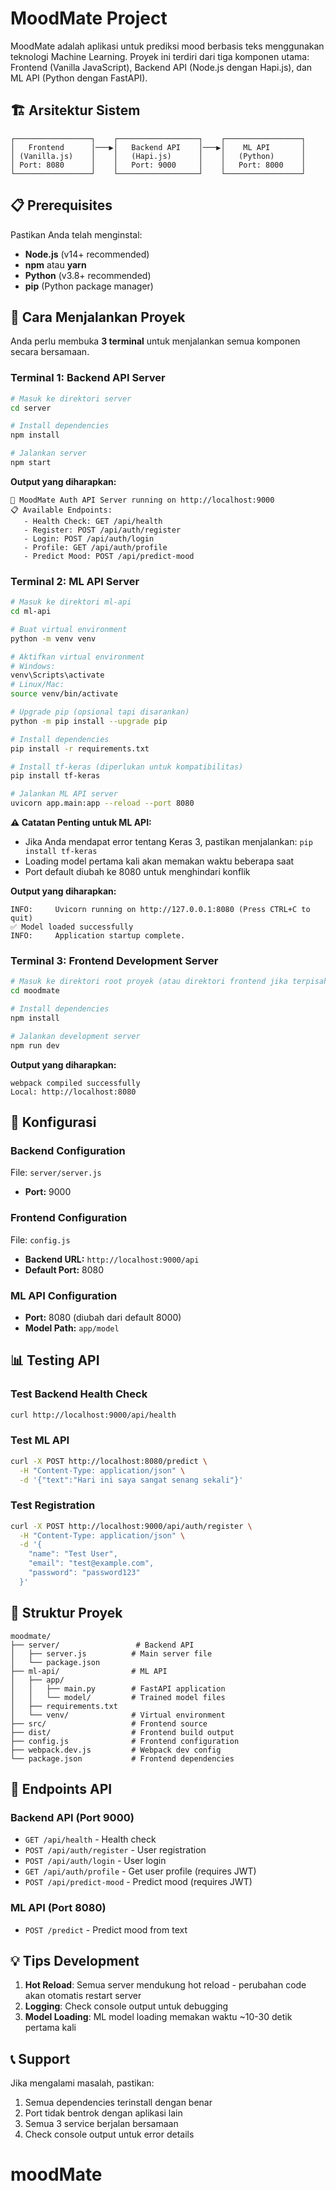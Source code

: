 # MoodMate Project

MoodMate adalah aplikasi untuk prediksi mood berbasis teks menggunakan teknologi Machine Learning. Proyek ini terdiri dari tiga komponen utama: Frontend (Vanilla JavaScript), Backend API (Node.js dengan Hapi.js), dan ML API (Python dengan FastAPI).

## 🏗️ Arsitektur Sistem

```
┌─────────────────┐    ┌──────────────────┐    ┌─────────────────┐
│   Frontend      │───▶│   Backend API    │───▶│    ML API       │
│ (Vanilla.js)    │    │   (Hapi.js)      │    │   (Python)      │
│ Port: 8080      │    │   Port: 9000     │    │   Port: 8000    │
└─────────────────┘    └──────────────────┘    └─────────────────┘
```

## 📋 Prerequisites

Pastikan Anda telah menginstal:

- **Node.js** (v14+ recommended)
- **npm** atau **yarn**
- **Python** (v3.8+ recommended)
- **pip** (Python package manager)

## 🚀 Cara Menjalankan Proyek

Anda perlu membuka **3 terminal** untuk menjalankan semua komponen secara bersamaan.

### Terminal 1: Backend API Server

```bash
# Masuk ke direktori server
cd server

# Install dependencies
npm install

# Jalankan server
npm start
```

**Output yang diharapkan:**

```
🚀 MoodMate Auth API Server running on http://localhost:9000
📋 Available Endpoints:
   - Health Check: GET /api/health
   - Register: POST /api/auth/register
   - Login: POST /api/auth/login
   - Profile: GET /api/auth/profile
   - Predict Mood: POST /api/predict-mood
```

### Terminal 2: ML API Server

```bash
# Masuk ke direktori ml-api
cd ml-api

# Buat virtual environment
python -m venv venv

# Aktifkan virtual environment
# Windows:
venv\Scripts\activate
# Linux/Mac:
source venv/bin/activate

# Upgrade pip (opsional tapi disarankan)
python -m pip install --upgrade pip

# Install dependencies
pip install -r requirements.txt

# Install tf-keras (diperlukan untuk kompatibilitas)
pip install tf-keras

# Jalankan ML API server
uvicorn app.main:app --reload --port 8080
```

**⚠️ Catatan Penting untuk ML API:**

- Jika Anda mendapat error tentang Keras 3, pastikan menjalankan: `pip install tf-keras`
- Loading model pertama kali akan memakan waktu beberapa saat
- Port default diubah ke 8080 untuk menghindari konflik

**Output yang diharapkan:**

```
INFO:     Uvicorn running on http://127.0.0.1:8080 (Press CTRL+C to quit)
✅ Model loaded successfully
INFO:     Application startup complete.
```

### Terminal 3: Frontend Development Server

```bash
# Masuk ke direktori root proyek (atau direktori frontend jika terpisah)
cd moodmate

# Install dependencies
npm install

# Jalankan development server
npm run dev
```

**Output yang diharapkan:**

```
webpack compiled successfully
Local: http://localhost:8080
```

## 🔧 Konfigurasi

### Backend Configuration

File: `server/server.js`

- **Port:** 9000

### Frontend Configuration

File: `config.js`

- **Backend URL:** `http://localhost:9000/api`
- **Default Port:** 8080

### ML API Configuration

- **Port:** 8080 (diubah dari default 8000)
- **Model Path:** `app/model`

## 📊 Testing API

### Test Backend Health Check

```bash
curl http://localhost:9000/api/health
```

### Test ML API

```bash
curl -X POST http://localhost:8080/predict \
  -H "Content-Type: application/json" \
  -d '{"text":"Hari ini saya sangat senang sekali"}'
```

### Test Registration

```bash
curl -X POST http://localhost:9000/api/auth/register \
  -H "Content-Type: application/json" \
  -d '{
    "name": "Test User",
    "email": "test@example.com",
    "password": "password123"
  }'
```

## 📁 Struktur Proyek

```
moodmate/
├── server/                 # Backend API
│   ├── server.js          # Main server file
│   └── package.json
├── ml-api/                # ML API
│   ├── app/
│   │   ├── main.py        # FastAPI application
│   │   └── model/         # Trained model files
│   ├── requirements.txt
│   └── venv/              # Virtual environment
├── src/                   # Frontend source
├── dist/                  # Frontend build output
├── config.js              # Frontend configuration
├── webpack.dev.js         # Webpack dev config
└── package.json           # Frontend dependencies
```

## 🚪 Endpoints API

### Backend API (Port 9000)

- `GET /api/health` - Health check
- `POST /api/auth/register` - User registration
- `POST /api/auth/login` - User login
- `GET /api/auth/profile` - Get user profile (requires JWT)
- `POST /api/predict-mood` - Predict mood (requires JWT)

### ML API (Port 8080)

- `POST /predict` - Predict mood from text

## 💡 Tips Development

1. **Hot Reload**: Semua server mendukung hot reload - perubahan code akan otomatis restart server
2. **Logging**: Check console output untuk debugging
3. **Model Loading**: ML model loading memakan waktu ~10-30 detik pertama kali

## 📞 Support

Jika mengalami masalah, pastikan:

1. Semua dependencies terinstall dengan benar
2. Port tidak bentrok dengan aplikasi lain
3. Semua 3 service berjalan bersamaan
4. Check console output untuk error details
# moodMate
